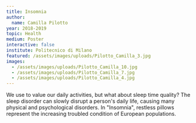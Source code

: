 ```yaml
---
title: Insomnia
author:
  name: Camilla Pilotto
year: 2018-2019
topic: Health
medium: Poster
interactive: false
institute: Politecnico di Milano
featured: /assets/images/uploads/Pilotto_Camilla_3.jpg
images:
  - /assets/images/uploads/Pilotto_Camilla_10.jpg
  - /assets/images/uploads/Pilotto_Camilla_7.jpg
  - /assets/images/uploads/Pilotto_Camilla_4.jpg
---
```

We use to value our daily activities, but what about sleep time quality? The sleep disorder can slowly disrupt a person's daily life, causing many physical and psychological disorders. In "Insomnia", restless pillows represent the increasing troubled condition of European populations.

